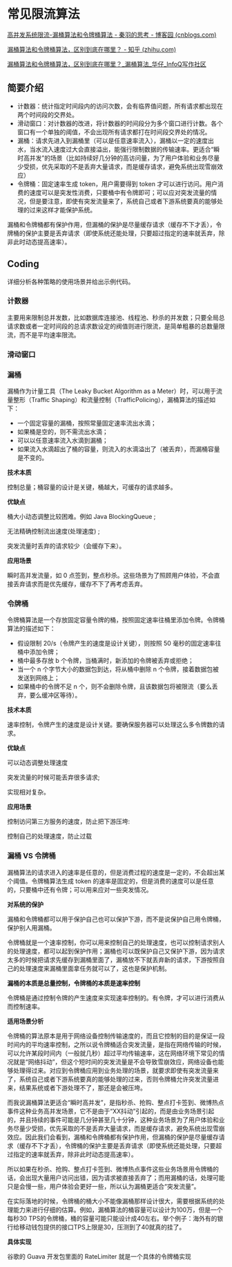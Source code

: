 # 常见限流算法

[高并发系统限流-漏桶算法和令牌桶算法 - 秦羽的思考 - 博客园 (cnblogs.com)](https://www.cnblogs.com/xuwc/p/9123078.html)

[漏桶算法和令牌桶算法，区别到底在哪里？ - 知乎 (zhihu.com)](https://zhuanlan.zhihu.com/p/433041001)

[漏桶算法和令牌桶算法，区别到底在哪里？_漏桶算法_华仔_InfoQ写作社区](https://xie.infoq.cn/article/4a0acdd12a0f6dd4a53e0472c)

## 简要介绍

- 计数器：统计指定时间段内的访问次数，会有临界值问题，所有请求都出现在两个时间段的交界处。
- 滑动窗口：对计数器的改进，将计数器的时间段分为多个窗口进行计数。各个窗口有一个单独的阈值，不会出现所有请求都打在时间段交界处的情况。
- 漏桶：请求先进入到漏桶里（可以是任意速率流入），漏桶以一定的速度出水，当水流入速度过大会直接溢出，能强行限制数据的传输速率。更适合“瞬时高并发”的场景（比如持续好几分钟的高访问量，为了用户体验和业务尽量少受损，优先采取的不是丢弃大量请求，而是缓存请求，避免系统出现雪崩效应）
- 令牌桶：固定速率生成 token，用户需要得到 token 才可以进行访问。用户消费的速度可以是突发性消费，只要桶中有令牌即可；可以应对突发流量的情况，但是要注意，即使有突发流量来了，系统自己或者下游系统要真的能够处理的过来这样才能保护系统。

漏桶和令牌桶都有保护作用，但漏桶的保护是尽量缓存请求（缓存不下才丢），令牌桶的保护主要是丢弃请求（即使系统还能处理，只要超过指定的速率就丢弃，除非此时动态提高速率）。

## Coding

详细分析各种策略的使用场景并给出示例代码。

### 计数器

主要用来限制总并发数，比如数据库连接池、线程池、秒杀的并发数；只要全局总请求数或者一定时间段的总请求数设定的阀值则进行限流，是简单粗暴的总数量限流，而不是平均速率限流。

### 滑动窗口

### 漏桶

漏桶作为计量工具（The Leaky Bucket Algorithm as a Meter）时，可以用于流量整形（Traffic Shaping）和流量控制（TrafficPolicing），漏桶算法的描述如下：

- 一个固定容量的漏桶，按照常量固定速率流出水滴；
- 如果桶是空的，则不需流出水滴；
- 可以以任意速率流入水滴到漏桶；
- 如果流入水滴超出了桶的容量，则流入的水滴溢出了（被丢弃），而漏桶容量是不变的。

<b>技术本质</b>

控制总量；桶容量的设计是关键，桶越大，可缓存的请求越多。

<b>优缺点</b>

桶大小动态调整比较困难。例如 Java BlockingQueue ;

无法精确控制流出速度(处理速度) ;

突发流量时丢弃的请求较少（会缓存下来）。

<b>应用场景</b>

瞬时高并发流量，如 0 点签到，整点秒杀。这些场景为了照顾用户体验，不会直接丢弃请求而是优先缓存，缓存不下了再考虑丢弃。

### 令牌桶

令牌桶算法是一个存放固定容量令牌的桶，按照固定速率往桶里添加令牌。令牌桶算法的描述如下：

- 假设限制 20/s（令牌产生的速度是设计关键），则按照 50 毫秒的固定速率往桶中添加令牌；
- 桶中最多存放 b 个令牌，当桶满时，新添加的令牌被丢弃或拒绝；
- 当一个 n 个字节大小的数据包到达，将从桶中删除 n 个令牌，接着数据包被发送到网络上；
- 如果桶中的令牌不足 n 个，则不会删除令牌，且该数据包将被限流（要么丢弃，要么缓冲区等待）。

<b>技术本质</b>

速率控制，令牌产生的速度是设计关键。要确保服务器可以处理这么多令牌数的请求。

<b>优缺点</b>

可以动态调整处理速度

突发流量的时候可能丢弃很多请求;

实现相对复杂。

<b>应用场景</b>

控制访问第三方服务的速度，防止把下游压垮:

控制自己的处理速度，防止过载

### 漏桶 VS 令牌桶

漏桶算法的请求进入的速率是任意的，但是消费过程的速度是一定的，不会超出某个阈值。令牌桶算法生成 token 的速率是固定的，但是消费的速度可以是任意的，只要桶中还有令牌；可以用来应对一些突发情况。

<b>对系统的保护</b>

漏桶和令牌桶都可以用于保护自己也可以保护下游，而不是说保护自己用令牌桶，保护别人用漏桶。

令牌桶就是一个速率控制，你可以用来控制自己的处理速度，也可以控制请求别人的处理速度，都可以起到保护作用；漏桶也可以既保护自己又保护下游，因为请求太多的时候把请求先缓存到漏桶里面了，漏桶放不下就丢弃新的请求，下游按照自己的处理速度来漏桶里面拿任务就可以了，这也是保护机制。

<b>漏桶的本质是总量控制，令牌桶的本质是速率控制</b>

令牌桶是通过控制令牌的产生速度来实现速率控制的。有令牌，才可以进行消费从而控制速率。

<b>适用场景分析</b>

令牌桶的算法原本是用于网络设备控制传输速度的，而且它控制的目的是保证一段时间内的平均速率控制，之所以说令牌桶适合突发流量，是指在网络传输的时候，可以允许某段时间内（一般就几秒）超过平均传输速率，这在网络环境下常见的情况就是“网络抖动”，但这个短时间的突发流量是不会导致雪崩效应，网络设备也能够处理得过来。对应到令牌桶应用到业务处理的场景，就要求即使有突发流量来了，系统自己或者下游系统要真的能够处理的过来，否则令牌桶允许突发流量进来，结果系统或者下游处理不了，那还是会被压垮。

而我说漏桶算法更适合“瞬时高并发”，是指秒杀、抢购、整点打卡签到、微博热点事件这种业务高并发场景，它不是由于“XX抖动”引起的，而是由业务场景引起的，并且持续的事件可能是几分钟甚至几十分钟，这种业务场景为了用户体验和业务尽量少受损，优先采取的不是丢弃大量请求，而是缓存请求，避免系统出现雪崩效应。因此我们会看到，漏桶和令牌桶都有保护作用，但漏桶的保护是尽量缓存请求（缓存不下才丢），令牌桶的保护主要是丢弃请求（即使系统还能处理，只要超过指定的速率就丢弃，除非此时动态提高速率）。

所以如果在秒杀、抢购、整点打卡签到、微博热点事件这些业务场景用令牌桶的话，会出现大量用户访问出错，因为请求被直接丢弃了；而用漏桶的话，处理可能只是会慢一些，用户体验会更好一些，所以认为漏桶更适合“突发流量”。

在实际落地的时候，令牌桶的桶大小不能像漏桶那样设计很大，需要根据系统的处理能力来进行仔细的估算。例如，漏桶算法的桶容量可以设计为100万，但是一个每秒30 TPS的令牌桶，桶的容量可能只能设计成40左右。举个例子：海外有的银行给移动钱包提供的接口TPS上限是30，压测到了40就真的挂了。

<b>具体实现</b>

谷歌的 Guava 开发包里面的 RateLimiter 就是一个具体的令牌桶实现